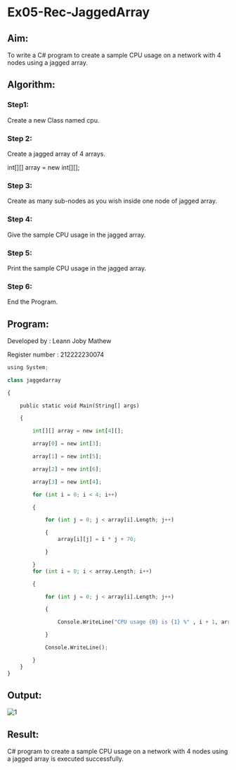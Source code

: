 # Ex05-Rec-JaggedArray

## Aim:
To write a C# program to create a sample CPU usage on a network with 4 nodes using a jagged array.

## Algorithm:
### Step1:
Create a new Class named cpu.

### Step 2:
Create a jagged array of 4 arrays.

int[][] array = new int[][];

### Step 3:
Create as many sub-nodes as you wish inside one node of jagged array.

### Step 4:
Give the sample CPU usage in the jagged array.

### Step 5:
Print the sample CPU usage in the jagged array.

### Step 6:
End the Program.


## Program:
Developed by : Leann Joby Mathew

Register number : 212222230074

```python
using System;

class jaggedarray

{

    public static void Main(String[] args)

    {

        int[][] array = new int[4][];

        array[0] = new int[3];

        array[1] = new int[5];

        array[2] = new int[6];

        array[3] = new int[4];

        for (int i = 0; i < 4; i++)

        {

            for (int j = 0; j < array[i].Length; j++)

            {
                array[i][j] = i * j + 70;

            }

        }
        for (int i = 0; i < array.Length; i++)

        {

            for (int j = 0; j < array[i].Length; j++)

            {

                Console.WriteLine("CPU usage {0} is {1} %" , i + 1, array[i][j]);

            }

            Console.WriteLine();

        }
    }
}
```


## Output:
![1](https://github.com/Leann4468/Ex05-Rec-JaggedArray/assets/121165979/7e9b19f1-18ff-4a99-b9f0-9edd016627ad)

## Result:
C# program to create a sample CPU usage on a network with 4 nodes using a jagged array is executed successfully.
